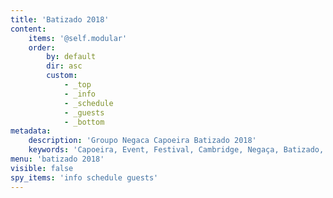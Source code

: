 ```yaml
---
title: 'Batizado 2018'
content:
    items: '@self.modular'
    order:
        by: default
        dir: asc
        custom:
            - _top
            - _info
            - _schedule
            - _guests
            - _bottom
metadata:
    description: 'Groupo Negaca Capoeira Batizado 2018'
    keywords: 'Capoeira, Event, Festival, Cambridge, Negaça, Batizado, 2018, Contrameste, Mestre, Boneco, Hiram, Chitaozinho, Olho De Gato, Parente, Pedro, Pernalonga, Santana, Poncianinho, Zangado'
menu: 'batizado 2018'
visible: false
spy_items: 'info schedule guests'
---
```


